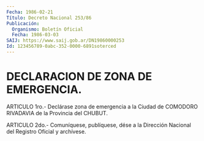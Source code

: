 ```yaml
---
Fecha: 1986-02-21
Título: Decreto Nacional 253/86
Publicación:
  Organismo: Boletín Oficial
  Fecha: 1986-03-03
SAIJ: https://www.saij.gob.ar/DN19860000253
Id: 123456789-0abc-352-0000-6891soterced
---
```

# DECLARACION DE ZONA DE EMERGENCIA.

<a id="1"></a>
ARTICULO  1ro.-  Declárase  zona  de emergencia a la Ciudad de COMODORO RIVADAVIA de la Provincia del CHUBUT.

<a id="2"></a>
ARTICULO  2do.-  Comuníquese,  publíquese, dése a la Dirección Nacional del Registro Oficial y archívese.